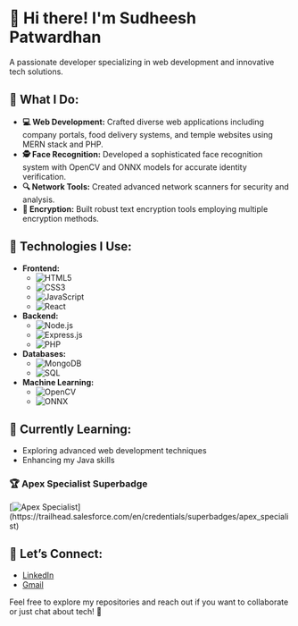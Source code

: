 # 👋 Hi there! I'm **Sudheesh Patwardhan**

A passionate developer specializing in web development and innovative tech solutions.

## 🚀 **What I Do:**

- **💻 Web Development:** Crafted diverse web applications including company portals, food delivery systems, and temple websites using MERN stack and PHP.
- **🕵️ Face Recognition:** Developed a sophisticated face recognition system with OpenCV and ONNX models for accurate identity verification.
- **🔍 Network Tools:** Created advanced network scanners for security and analysis.
- **🔐 Encryption:** Built robust text encryption tools employing multiple encryption methods.

## 🔧 **Technologies I Use:**

- **Frontend:** 
  - ![HTML5](https://img.shields.io/badge/HTML5-%23E34F26?style=flat&logo=html5&logoColor=white)
  - ![CSS3](https://img.shields.io/badge/CSS3-%231572B6?style=flat&logo=css3&logoColor=white)
  - ![JavaScript](https://img.shields.io/badge/JavaScript-%23323330?style=flat&logo=javascript&logoColor=%F7DF1E)
  - ![React](https://img.shields.io/badge/React-%23282C34?style=flat&logo=react&logoColor=61DAFB)
- **Backend:**
  - ![Node.js](https://img.shields.io/badge/Node.js-%2361DAFB?style=flat&logo=node.js&logoColor=white)
  - ![Express.js](https://img.shields.io/badge/Express.js-%23000000?style=flat&logo=express&logoColor=white)
  - ![PHP](https://img.shields.io/badge/PHP-%777BB4?style=flat&logo=php&logoColor=white)
- **Databases:**
  - ![MongoDB](https://img.shields.io/badge/MongoDB-%2347A248?style=flat&logo=mongodb&logoColor=white)
  - ![SQL](https://img.shields.io/badge/SQL-%2300f?style=flat&logo=sql&logoColor=white)
- **Machine Learning:**
  - ![OpenCV](https://img.shields.io/badge/OpenCV-%230039A0?style=flat&logo=opencv&logoColor=white)
  - ![ONNX](https://img.shields.io/badge/ONNX-%23004A80?style=flat&logo=onnx&logoColor=white)

## 🌱 **Currently Learning:**

- Exploring advanced web development techniques
- Enhancing my Java skills

### 🏆 Apex Specialist Superbadge
[![Apex Specialist]([https://example.com/path-to-badge-image.png](https://res.cloudinary.com/hy4kyit2a/f_auto,fl_lossy,q_70/learn/superbadges/superbadge_apex/2d3426c48dc056fd5c083ecb5cb66a56_badge.png))](https://trailhead.salesforce.com/en/credentials/superbadges/apex_specialist)
## 🔗 **Let’s Connect:**

- [LinkedIn](https://www.linkedin.com/in/sudheesh23)
- [Gmail](mailto:patwardhansudheesh@gmail.com)

Feel free to explore my repositories and reach out if you want to collaborate or just chat about tech! 🚀
